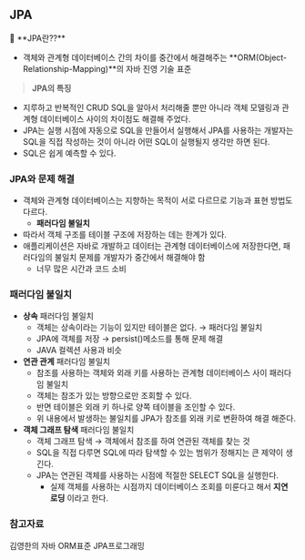 ## JPA

<aside>
🚀 **JPA란??**

</aside>

- 객체와 관계형 데이터베이스 간의 차이를 중간에서 해결해주는 **ORM(Object-Relationship-Mapping)**의 자바 진영 기술 표준

> **JPA의 특징**
> 
- 지루하고 반복적인 CRUD SQL을 알아서 처리해줄 뿐만 아니라 객체 모델링과 관계형 데이터베이스 사이의 차이점도 해결해 주었다.
- JPA는 실행 시점에 자동으로 SQL을 만들어서 실행해서 JPA를 사용하는 개발자는 SQL을 직접 작성하는 것이 아니라 어떤 SQL이 실행될지 생각만 하면 된다.
- SQL은 쉽게 예측할 수 있다.

### JPA와 문제 해결

- 객체와 관계형 데이터베이스는 지향하는 목적이 서로 다르므로 기능과 표현 방법도 다르다.
    - **패러다임 불일치**
- 따라서 객체 구조를 테이블 구조에 저장하는 데는 한계가 있다.
- 애플리케이션은 자바로 개발하고 데이터는 관계형 데이터베이스에 저장한다면, 패러다임의 불일치 문제를 개발자가 중간에서 해결해야 함
    - 너무 많은 시간과 코드 소비

### 패러다임 불일치

- **상속** 패러다임 불일치
    - 객체는 상속이라는 기능이 있지만 테이블은 없다. → 패러다임 불일치
    - JPA에 객체를 저장 → persist()메소드를 통해 문제 해결
    - JAVA 컬렉션 사용과 비슷
- **연관 관계** 패러다임 불일치
    - 참조를 사용하는 객체와 외래 키를 사용하는 관계형 데이터베이스 사이 패러다임 불일치
    - 객체는 참조가 있는 방향으로만 조회할 수 있다.
    - 반면 테이블은 외래 키 하나로 양쪽 테이블을 조인할 수 있다.
    - 위 내용에서 발생하는 불일치를 JPA가 참조를 외래 키로 변환하여 해결 해준다.
- **객체 그래프 탐색** 패러다임 불일치
    - 객체 그래프 탐색 → 객체에서 참조를 하여 연관된 객체를 찾는 것
    - SQL을 직접 다루면 SQL에 따라 탐색할 수 있는 범위가 정해지는 큰 제약이 생긴다.
    - JPA는 연관된 객체를 사용하는 시점에 적절한 SELECT SQL을 실행한다.
        - 실제 객체를 사용하는 시점까지 데이터베이스 조회를 미룬다고 해서 **지연 로딩** 이라고 한다.

### 참고자료

김영한의 자바 ORM표준 JPA프로그래밍
